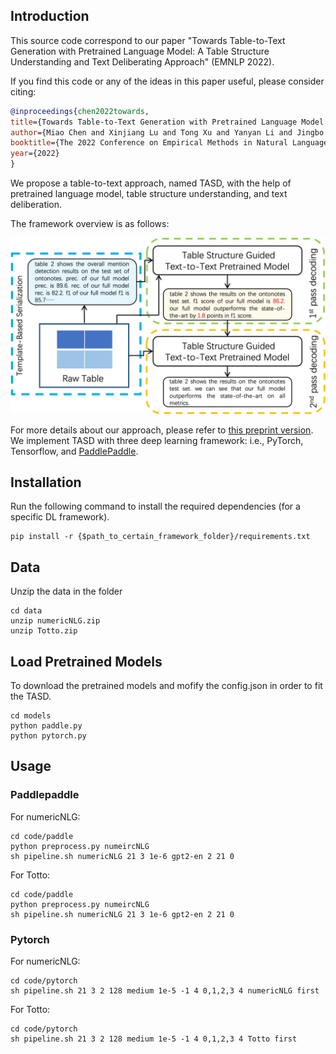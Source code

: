 ## Introduction

This source code correspond to our paper "Towards Table-to-Text Generation with Pretrained Language Model: A Table Structure Understanding and Text Deliberating Approach" (EMNLP 2022).

If you find this code or any of the ideas in this paper useful, please consider citing:

```bibtex
@inproceedings{chen2022towards,
title={Towards Table-to-Text Generation with Pretrained Language Model: A Table Structure Understanding and Text Deliberating Approach},
author={Miao Chen and Xinjiang Lu and Tong Xu and Yanyan Li and Jingbo Zhou and Dejing Dou and Hui Xiong},
booktitle={The 2022 Conference on Empirical Methods in Natural Language Processing (EMNLP' 22)},
year={2022}
}
```

We propose a table-to-text approach, named TASD, with the help of
pretrained language model, table structure understanding, and text deliberation.

The framework overview is as follows:

![framework](figs/framework.jpg)

For more details about our approach, please refer to [this preprint version](https://arxiv.org/pdf/2301.02071.pdf).
We implement TASD with three deep learning framework: i.e.,
PyTorch, Tensorflow, and [PaddlePaddle](https://www.paddlepaddle.org.cn/en).

## Installation

Run the following command to install the required dependencies (for a specific DL framework).

```
pip install -r {$path_to_certain_framework_folder}/requirements.txt
```

## Data

Unzip the data in the folder

```
cd data
unzip numericNLG.zip
unzip Totto.zip
```

## Load Pretrained Models

To download the pretrained models and mofify the config.json in order to fit the TASD.

```
cd models
python paddle.py
python pytorch.py
```

## Usage

### Paddlepaddle

For numericNLG:

```
cd code/paddle
python preprocess.py numeircNLG
sh pipeline.sh numericNLG 21 3 1e-6 gpt2-en 2 21 0
```

For Totto:

```
cd code/paddle
python preprocess.py numeircNLG
sh pipeline.sh numericNLG 21 3 1e-6 gpt2-en 2 21 0

```

### Pytorch

For numericNLG:

```
cd code/pytorch
sh pipeline.sh 21 3 2 128 medium 1e-5 -1 4 0,1,2,3 4 numericNLG first

```

For Totto:

```
cd code/pytorch
sh pipeline.sh 21 3 2 128 medium 1e-5 -1 4 0,1,2,3 4 Totto first

```
